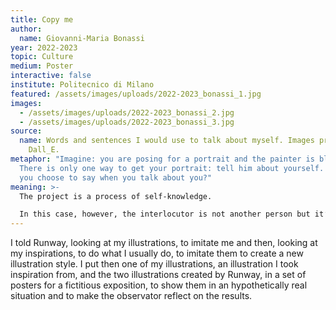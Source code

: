 ```yaml
---
title: Copy me
author:
  name: Giovanni-Maria Bonassi
year: 2022-2023
topic: Culture
medium: Poster
interactive: false
institute: Politecnico di Milano
featured: /assets/images/uploads/2022-2023_bonassi_1.jpg
images:
  - /assets/images/uploads/2022-2023_bonassi_2.jpg
  - /assets/images/uploads/2022-2023_bonassi_3.jpg
source:
  name: Words and sentences I would use to talk about myself. Images produced by
    Dall_E.
metaphor: "Imagine: you are posing for a portrait and the painter is blind.
  There is only one way to get your portrait: tell him about yourself. What do
  you choose to say when you talk about you?"
meaning: >-
  The project is a process of self-knowledge.

  In this case, however, the interlocutor is not another person but it’s a ‘blind’ and extraneous machine. The machine is not just a blind painter, it is a painter that has the knowledge of all the others painters within it. The resulting image is the synthesis of many others. A hermeneutic mechanism of knowledge and understan- ding of algorithmic language is therefore also involved in this process.
---
```

I told Runway, looking at my illustrations, to imitate me and then, looking at my inspirations, to do what I usually do, to imitate them to create a new illustration style. I put then one of my illustrations, an illustration I took inspiration from, and the two illustrations created by Runway, in a set of posters for a fictitious exposition, to show them in an hypothetically real situation and to make the observator reflect on the results.